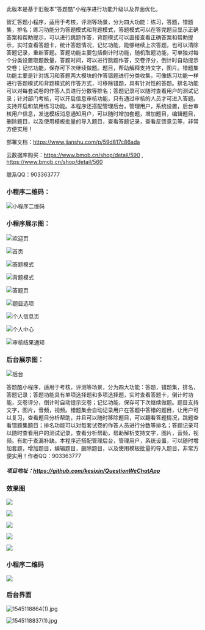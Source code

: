 此版本是基于旧版本"答题酷"小程序进行功能升级以及界面优化。

智汇答题小程序，适用于考核，评测等场景，分为四大功能：练习，答题，错题集，排名；练习功能分为答题模式和背题模式，答题模式可以在答完题目显示正确答案和帮助提示，可以进行跳题作答，背题模式可以直接查看正确答案和帮助提示，实时查看答题卡，统计答题情况，记忆功能，能够继续上次答题，也可以清除答题记录，重新答题。答题功能主要包括倒计时功能，随机取题功能，可单独对每个分类设置取题数量，答题时间，可以进行跳题作答，交卷评分，倒计时自动提示交卷；记忆功能，保存可下次继续做题。题目，帮助解释支持文字，图片。错题集功能主要是针对练习和答题两大模块的作答错题进行分类收集，可像练习功能一样进行答题模式和背题模式的作答方式，可移除错题，具有针对性的答题。排名功能可以对每套试卷的作答人员进行分数等排名；答题记录可以随时查看用户的测试记录；针对部门考核，可以开启信息审核功能，只有通过审核的人员才可进入答题。支持开启和禁用练习功能。本程序还搭配管理后台，管理用户，系统设置，后台审核用户信息，发送模板消息通知用户，可以随时增加套题，增加题目，编辑题目，删除题目，以及使用模板批量的导入题目，查看答题记录，查看反馈意见等，非常方便实用！

部署文档：https://www.jianshu.com/p/59d817c86ada

云数据库购买：https://www.bmob.cn/shop/detail/590 , https://www.bmob.cn/shop/detail/560

联系QQ：903363777

### 小程序二维码：

![小程序二维码](https://upload-images.jianshu.io/upload_images/6673460-3c2243fe6ac4af31.jpg?imageMogr2/auto-orient/strip%7CimageView2/2/w/1240)


### 小程序展示图：
![欢迎页](https://upload-images.jianshu.io/upload_images/6673460-9fd2b3f9931e593d.jpg?imageMogr2/auto-orient/strip%7CimageView2/2/w/1240)

![首页](https://upload-images.jianshu.io/upload_images/6673460-d41a7304f3bf72f1.jpg?imageMogr2/auto-orient/strip%7CimageView2/2/w/1240)

![答题模式](https://upload-images.jianshu.io/upload_images/6673460-4180239205f6a3c9.jpg?imageMogr2/auto-orient/strip%7CimageView2/2/w/1240)

![背题模式](https://upload-images.jianshu.io/upload_images/6673460-fc5c2c92c0e169f5.jpg?imageMogr2/auto-orient/strip%7CimageView2/2/w/1240)

![答题页](https://upload-images.jianshu.io/upload_images/6673460-07e5e0573bc3f844.jpg?imageMogr2/auto-orient/strip%7CimageView2/2/w/1240)

![题目选项](https://upload-images.jianshu.io/upload_images/6673460-afeb70f4e6c84354.jpg?imageMogr2/auto-orient/strip%7CimageView2/2/w/1240)


![个人信息页](https://upload-images.jianshu.io/upload_images/6673460-d60226ece35378f3.jpg?imageMogr2/auto-orient/strip%7CimageView2/2/w/1240)

![个人中心](https://upload-images.jianshu.io/upload_images/6673460-3a1819a8d6b6d105.jpg?imageMogr2/auto-orient/strip%7CimageView2/2/w/1240)

![审核结果通知](https://upload-images.jianshu.io/upload_images/6673460-d7fcc97ecf20fbf3.jpg?imageMogr2/auto-orient/strip%7CimageView2/2/w/1240)

### 后台展示图：

![后台](https://upload-images.jianshu.io/upload_images/6673460-eafcff465afa5984.jpg?imageMogr2/auto-orient/strip%7CimageView2/2/w/1240)


答题酷小程序，适用于考核，评测等场景，分为四大功能：答题，错题集，排名，答题记录；答题功能具有单项选择题和多项选择题，实时查看答题卡，倒计时功能，交卷评分，倒计时自动提示交卷；记忆功能，保存可下次继续做题。题目支持文字，图片，音频，视频。错题集会自动记录用户在答题中答错的题目，让用户可以复习，查看题目分析帮助，并且可以随时移除题目，可以翻看答题情况，跳题查看错题集题目；排名功能可以对每套试卷的作答人员进行分数等排名；答题记录可以随时查看用户的测试记录，查看分析帮助，帮助解析支持文字，图片，音频，视频。有助于查漏补缺。本程序还搭配管理后台，管理用户，系统设置，可以随时增加套题，增加题目，编辑题目，删除题目，以及使用模板批量的导入题目，非常方便实用！作者QQ：903363777


#####  项目地址：https://github.com/kesixin/QuestionWeChatApp

### 效果图
![](https://upload-images.jianshu.io/upload_images/6673460-def5a21295cf2f2a.jpg?imageMogr2/auto-orient/strip%7CimageView2/2/w/1240)

![](https://upload-images.jianshu.io/upload_images/6673460-32b7bdc68887a7ca.jpg?imageMogr2/auto-orient/strip%7CimageView2/2/w/1240)

![](https://upload-images.jianshu.io/upload_images/6673460-802f7b8df9d44aeb.jpg?imageMogr2/auto-orient/strip%7CimageView2/2/w/1240)

![](https://upload-images.jianshu.io/upload_images/6673460-e9e35f5f1dd79925.jpg?imageMogr2/auto-orient/strip%7CimageView2/2/w/1240)

![](https://upload-images.jianshu.io/upload_images/6673460-7b1d5a8687b66837.jpg?imageMogr2/auto-orient/strip%7CimageView2/2/w/1240)

### 小程序二维码
![](https://upload-images.jianshu.io/upload_images/6673460-3e5bae283d0ab417.jpg?imageMogr2/auto-orient/strip%7CimageView2/2/w/1240)

### 后台界面

![1545118864(1).jpg](https://upload-images.jianshu.io/upload_images/6673460-22bcd3f8f30ed1a2.jpg?imageMogr2/auto-orient/strip%7CimageView2/2/w/1240)

![1545118837(1).jpg](https://upload-images.jianshu.io/upload_images/6673460-9c025cce1c032c3a.jpg?imageMogr2/auto-orient/strip%7CimageView2/2/w/1240)




